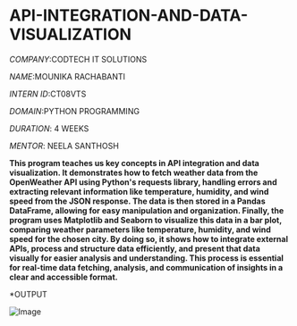 # API-INTEGRATION-AND-DATA-VISUALIZATION
*COMPANY*:CODTECH IT SOLUTIONS

*NAME*:MOUNIKA RACHABANTI

*INTERN ID*:CT08VTS

*DOMAIN*:PYTHON PROGRAMMING

*DURATION*: 4 WEEKS

*MENTOR*: NEELA SANTHOSH

**This program teaches us key concepts in API integration and data visualization. It demonstrates how to fetch weather data from the OpenWeather API using Python's requests library, handling errors and extracting relevant information like temperature, humidity, and wind speed from the JSON response. The data is then stored in a Pandas DataFrame, allowing for easy manipulation and organization. Finally, the program uses Matplotlib and Seaborn to visualize this data in a bar plot, comparing weather parameters like temperature, humidity, and wind speed for the chosen city. By doing so, it shows how to integrate external APIs, process and structure data efficiently, and present that data visually for easier analysis and understanding. This process is essential for real-time data fetching, analysis, and communication of insights in a clear and accessible format.**

*OUTPUT

![Image](https://github.com/user-attachments/assets/71fae485-f690-45b4-a3b2-c0b3438257bb)
